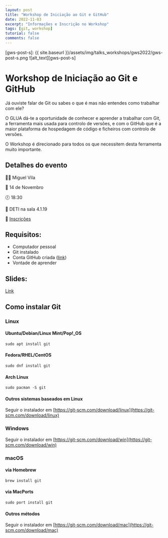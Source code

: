 ```yaml
---
layout: post
title: "Workshop de Iniciação ao Git e GitHub"
date: 2022-11-03
excerpt: "Informações e Inscrição no Workshop"
tags: [git, workshop]
tutorial: false
comments: false
---
```


[gws-post-s]: {{ site.baseurl }}/assets/img/talks_workshops/gws2022/gws-post-s.png
![alt_text][gws-post-s]

# Workshop de Iniciação ao Git e GitHub

Já ouviste falar de Git ou sabes o que é mas não entendes como trabalhar com ele?

O GLUA dá-te a oportunidade de conhecer e aprender a trabalhar com Git, a ferramenta mais usada para controlo de versões, e com o GitHub que é a maior plataforma de hospedagem de código e ficheiros com controlo de versões.

O Workshop é direcionado para todos os que necessitem desta ferramenta muito importante.

## Detalhes do evento
👨‍💻 Miguel Vila

📆 14 de Novembro

🕖 18:30

📍 DETI na sala 4.1.19

📝 [Inscrições](https://bit.ly/glua-gws)

## Requisitos:
- Computador pessoal
- Git instalado 
- Conta GitHub criada ([link](https://github.com/))
- Vontade de aprender

## Slides:
[Link](https://glua.ua.pt/assets/ws/ws_git_2022.pdf)

## Como instalar Git
### Linux
#### Ubuntu/Debian/Linux Mint/Pop!_OS
`sudo apt install git`
#### Fedora/RHEL/CentOS
`sudo dnf install git`
#### Arch Linux
`sudo pacman -S git`
#### Outros sistemas baseados em Linux
Seguir o instalador em [https://git-scm.com/download/linux](https://git-scm.com/download/linux)
### Windows
Seguir o instalador em [https://git-scm.com/download/win](https://git-scm.com/download/win)
### macOS
#### via Homebrew
`brew install git`
#### via MacPorts
`sudo port install git`
#### Outros métodos
Seguir o instalador em [https://git-scm.com/download/mac](https://git-scm.com/download/mac)
